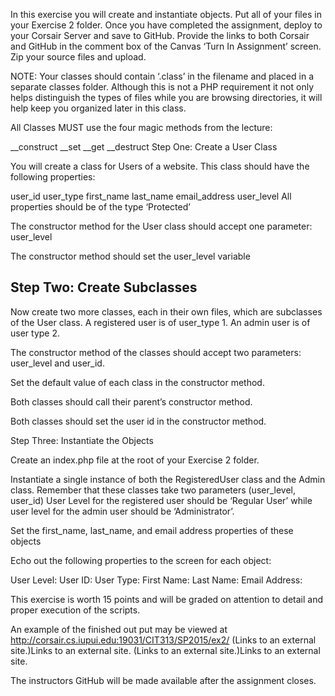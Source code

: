 In this exercise you will create and instantiate objects.  Put all of your files in your Exercise 2 folder.  Once you have completed the assignment, deploy to your Corsair Server and save to GitHub.  Provide the links to both Corsair and GitHub in the comment box of the Canvas ‘Turn In Assignment’ screen. Zip your source files and upload.

NOTE:  Your classes should contain ‘.class’ in the filename and placed in a separate classes folder.  Although this is not a PHP requirement it not only helps distinguish the types of files while you are browsing directories, it will help keep you organized later in this class.

All Classes MUST use the four magic methods from the lecture:

__construct
__set
__get
__destruct
Step One:  Create a User Class

You will create a class for Users of a website.  This class should have the following properties:

user_id
user_type
first_name
last_name
email_address
user_level
All properties should be of the type ‘Protected’

The constructor method for the User class should accept one parameter:  user_level

The constructor method should set the user_level variable

<h2>Step Two:  Create Subclasses</h2>

Now create two more classes, each in their own files, which are subclasses of the User class.  A registered user is of user_type 1.  An admin user is of user type 2.

The constructor method of the classes should accept two parameters:  user_level and user_id.

Set the default value of each class in the constructor method.

Both classes should call their parent’s constructor method.

Both classes should set the user id in the constructor method.

Step Three:  Instantiate the Objects

Create an index.php file at the root of your Exercise 2 folder.

Instantiate a single instance of both the RegisteredUser class and the Admin class.  Remember that these classes take two parameters (user_level, user_id) User Level for the registered user should be ‘Regular User’ while user level for the admin user should be ‘Administrator’.

Set the first_name, last_name, and email address properties of these objects

Echo out the following properties to the screen for each object:

User Level:
User ID:
User Type:
First Name:
Last Name:
Email Address:
 

This exercise is worth 15 points and will be graded on attention to detail and proper execution of the scripts.

An example of the finished out put may be viewed at http://corsair.cs.iupui.edu:19031/CIT313/SP2015/ex2/ (Links to an external site.)Links to an external site. 
 (Links to an external site.)Links to an external site.

The instructors GitHub will be made available after the assignment closes.

